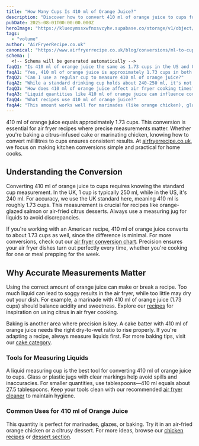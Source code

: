 ```yaml
---
title: "How Many Cups Is 410 ml of Orange Juice?"
description: "Discover how to convert 410 ml of orange juice to cups for perfect air fryer recipes. Get precise measurements and tips for baking success!"
pubDate: 2025-08-01T00:00:00.000Z
heroImage: "https://klueoymssxwfnxsvcyhv.supabase.co/storage/v1/object/public/Shmucket/how-many-cups-is-410-ml-of-orange-juice.webp"
tags:
  - "volume"
author: "AirFryerRecipe.co.uk"
canonical: "https://www.airfryerrecipe.co.uk/blog/conversions/ml-to-cups/how-many-cups-is-410-ml-of-orange-juice"
schema: |
  <!-- Schema will be generated automatically -->
faqQ1: "Is 410 ml of orange juice the same as 1.73 cups in the US and UK?"
faqA1: "Yes, 410 ml of orange juice is approximately 1.73 cups in both the US and UK. The slight difference between US (240 ml per cup) and UK (250 ml per cup) standards doesn't significantly affect this conversion. For most recipes, the measurement works interchangeably."
faqQ2: "Can I use a regular cup to measure 410 ml of orange juice?"
faqA2: "While a standard drinking cup holds about 240-250 ml, it's not precise for recipes. A liquid measuring jug is best for accuracy. If you must use a cup, fill it to just under 1¾ cups to approximate 410 ml of orange juice."
faqQ3: "How does 410 ml of orange juice affect air fryer cooking times?"
faqA3: "Liquid quantities like 410 ml of orange juice can influence cooking times, especially in marinades or glazes. Excess liquid may require longer cooking to evaporate. Always pat proteins dry before air frying to ensure crispiness."
faqQ4: "What recipes use 410 ml of orange juice?"
faqA4: "This amount works well for marinades (like orange chicken), glazes, or citrus-based cakes. It's also great for batch cooking—try it in a orange-infused shrimp dish or as a base for salad dressings. Check our recipe sections for more ideas."
---
```

<p>410 ml of orange juice equals approximately 1.73 cups. This conversion is essential for air fryer recipes where precise measurements matter. Whether you're baking a citrus-infused cake or marinating chicken, knowing how to convert millilitres to cups ensures consistent results. At <a href=https://www.airfryerrecipe.co.uk>airfryerrecipe.co.uk</a>, we focus on making kitchen conversions simple and practical for home cooks.</p>

<h2>Understanding the Conversion</h2>
<p>Converting 410 ml of orange juice to cups requires knowing the standard cup measurement. In the UK, 1 cup is typically 250 ml, while in the US, it's 240 ml. For accuracy, we use the UK standard here, meaning 410 ml is roughly 1.73 cups. This measurement is crucial for recipes like orange-glazed salmon or air-fried citrus desserts. Always use a measuring jug for liquids to avoid discrepancies.</p>
<p>If you're working with an American recipe, 410 ml of orange juice converts to about 1.73 cups as well, since the difference is minimal. For more conversions, check out our <a href=https://www.airfryerrecipe.co.uk/air-fryer-conversion-chart>air fryer conversion chart</a>. Precision ensures your air fryer dishes turn out perfectly every time, whether you're cooking for one or meal prepping for the week.</p>

<h2>Why Accurate Measurements Matter</h2>
<p>Using the correct amount of orange juice can make or break a recipe. Too much liquid can lead to soggy results in the air fryer, while too little may dry out your dish. For example, a marinade with 410 ml of orange juice (1.73 cups) should balance acidity and sweetness. Explore our <a href=https://www.airfryerrecipe.co.uk/recipes>recipes</a> for inspiration on using citrus in air fryer cooking.</p>
<p>Baking is another area where precision is key. A cake batter with 410 ml of orange juice needs the right dry-to-wet ratio to rise properly. If you're adapting a recipe, always measure liquids first. For more baking tips, visit our <a href=https://www.airfryerrecipe.co.uk/recipe-category/cakes>cake category</a>.</p>

<h3>Tools for Measuring Liquids</h3>
<p>A liquid measuring cup is the best tool for converting 410 ml of orange juice to cups. Glass or plastic jugs with clear markings help avoid spills and inaccuracies. For smaller quantities, use tablespoons—410 ml equals about 27.5 tablespoons. Keep your tools clean with our recommended <a href=https://www.airfryerrecipe.co.uk/air-fryer-cleaner>air fryer cleaner</a> to maintain hygiene.</p>

<h3>Common Uses for 410 ml of Orange Juice</h3>
<p>This quantity is perfect for marinades, glazes, or baking. Try it in an air-fried orange chicken or a citrusy dessert. For more ideas, browse our <a href=https://www.airfryerrecipe.co.uk/recipe-category/chicken>chicken recipes</a> or <a href=https://www.airfryerrecipe.co.uk/recipe-category/dessert>dessert section</a>.</p>
